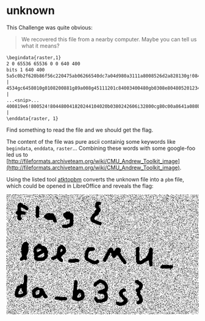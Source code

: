 unknown
=======
This Challenge was quite obvious:

> 	We recovered this file from a nearby computer. Maybe you can tell us what it means?

```
\begindata{raster,1}
2 0 65536 65536 0 0 640 400
bits 1 640 400
5a5c0b2f620b86f56c220475ab06266540dc7a04d980a3111a8008526d2a828130g!08422580010240a01441h084124010861700212g018022208dg07g0401c00bg0e4032089232g80g82 |
4534gc6458010g0108200881g89a008g45111201c84003400480gb0308e80480520123422b0020408b180a403g!49g483802c3010c284248g145002118087g08g02040848g10080d6508 |
...<snip>...
400819e6!800524!804480041820244104020b0380242606i32800cg80c00a8641a080bc6020c504g044821026501880c5ag0bg02gae230a1280g084c48902460g01031802g25h |
\enddata{raster, 1}
```

Find something to read the file and we should get the flag.

The content of the file was pure ascii containig some keywords like `begindata`, `enddata`, `raster`... Combining these words with some google-foo led us to [http://fileformats.archiveteam.org/wiki/CMU_Andrew_Toolkit_image](http://fileformats.archiveteam.org/wiki/CMU_Andrew_Toolkit_image).

Using the listed tool [atktopbm](http://netpbm.sourceforge.net/) converts the unknown file into a `pbm` file, which could be opened in LibreOffice and reveals the flag:

![flag](unknown.png)
